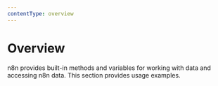 ```yaml
---
contentType: overview
---
```


# Overview

n8n provides built-in methods and variables for working with data and accessing n8n data. This section provides usage examples.
